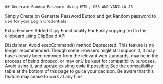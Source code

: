                                                                                        ## Generate Random Password Using HTML, CSS AND VANILLA JS
                                                                                       

Simply Create on Generate Password Button and get Random password to use for your Login Credentials

Extra Feature: Added Copy Functionality For Easily copying text to the clipboard using ClipBoard API


Disclaimer: Avoid  execCommand() method Deprecated: This feature is no longer recommended. 
Though some browsers might still support it, it may have already been removed from the relevant web standards, may be in the process of being dropped, or may only be kept for compatibility purposes.
Avoid using it, and update existing code if possible; 
See the compatibility table at the bottom of this page to guide your decision. Be aware that this feature may cease to work at any time.
